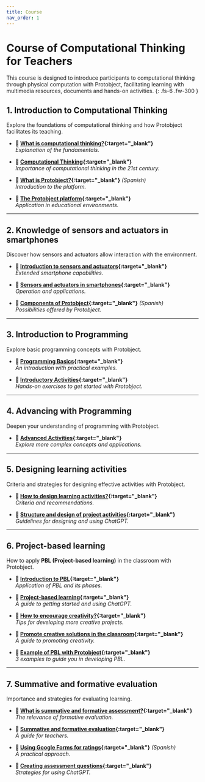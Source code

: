 ```yaml
---
title: Course
nav_order: 1
---
```


# Course of Computational Thinking for Teachers

This course is designed to introduce participants to computational thinking through physical computation with Protobject, facilitating learning with multimedia resources, documents and hands-on activities.
{: .fs-6 .fw-300 }



## **1\. Introduction to Computational Thinking**

Explore the foundations of computational thinking and how Protobject facilitates its teaching.

- **🎥 [What is computational thinking?](https://youtu.be/9Z_KCiG3Bug){:target="_blank"}**  
  _Explanation of the fundamentals._  

- **📄 [Computational Thinking](https://docs.google.com/document/d/1MG8MiY9qbPEDj78Y-JF3gJ127nbPpPrZ0E9yGIvZqhI/view){:target="_blank"}**  
  _Importance of computational thinking in the 21st century._  

- **🎥 [What is Protobject?](https://youtu.be/FQSB5xwQbNg){:target="_blank"}** _(Spanish)_  
  _Introduction to the platform._  

- **📄 [The Protobject platform](https://docs.google.com/document/d/1UX0LgJSqTixAZj-8EPxnkwxHk7AjeSTgpEYgwSlgyVY/view){:target="_blank"}**  
  _Application in educational environments._  

---

## **2\. Knowledge of sensors and actuators in smartphones**  
Discover how sensors and actuators allow interaction with the environment.  

- **🎥 [Introduction to sensors and actuators](https://youtu.be/iwlztiWB1bc){:target="_blank"}**  
  _Extended smartphone capabilities._  

- **📄 [Sensors and actuators in smartphones](https://docs.google.com/document/d/18xp73kni5kD7jLlci6ap1Q11pWbqc599CqOSqnMMqdA/view){:target="_blank"}**  
  _Operation and applications._  

- **🎥 [Components of Protobject](https://youtu.be/He9BBtYKvM8){:target="_blank"}** _(Spanish)_  
  _Possibilities offered by Protobject._  

---

## **3\. Introduction to Programming**  
Explore basic programming concepts with Protobject.  

- **🎥 [Programming Basics](https://youtu.be/jNOGzcFMqwQ){:target="_blank"}**  
  _An introduction with practical examples._  

- **📄 [Introductory Activities](https://docs.google.com/document/d/1KasAXtTsb7Qb3vvbMNlQbjod6P_6gQK9VO2vQt8mBOg/view){:target="_blank"}**  
  _Hands-on exercises to get started with Protobject._  

---

## **4\. Advancing with Programming**  
Deepen your understanding of programming with Protobject.  

- **📄 [Advanced Activities](https://docs.google.com/document/d/1AtqNtJV3o0ida4GHPO60182P1VdDvFyniwqt7761rww/view){:target="_blank"}**  
  _Explore more complex concepts and applications._  

---


## **5\. Designing learning activities**  
Criteria and strategies for designing effective activities with Protobject.  

- **🎥 [How to design learning activities?](https://youtu.be/MAXCtU3rH0M){:target="_blank"}**  
  _Criteria and recommendations._  

- **📄 [Structure and design of project activities](https://docs.google.com/document/d/1hq_KKXhBOAgpyXMWpM3Q1tEkq78Wzfy-rI3XJi1hye4/view){:target="_blank"}**  
  _Guidelines for designing and using ChatGPT._  

---

## **6\. Project-based learning**  
How to apply **PBL (Project-based learning)** in the classroom with Protobject.  

- **🎥 [Introduction to PBL](https://youtu.be/u5Pi5IrDFfU){:target="_blank"}**  
  _Application of PBL and its phases._  

- **📄 [Project-based learning](https://docs.google.com/document/d/1tEuOpQwlc2v1xQs012C3XqIu_oql_U993d6OotxHEVM/view){:target="_blank"}**  
  _A guide to getting started and using ChatGPT._  

- **🎥 [How to encourage creativity?](https://youtu.be/o1PnRryVOAc){:target="_blank"}**  
  _Tips for developing more creative projects._  

- **📄 [Promote creative solutions in the classroom](https://docs.google.com/document/d/1L5DcmgAGwwWLyzUKG-4jhdk7lqN0JqXdvBC3xWctxAY/view){:target="_blank"}**  
  _A guide to promoting creativity._  

- **📄 [Example of PBL with Protobject](https://docs.google.com/document/d/1L-tRl_mMC4lMXGPshoDNga3AtHsR6lQzBDKDRny15W8/view){:target="_blank"}**  
  _3 examples to guide you in developing PBL._  

---

## **7\. Summative and formative evaluation**  
Importance and strategies for evaluating learning.  

- **🎥 [What is summative and formative assessment?](https://youtu.be/gJQ22n1-bsQ){:target="_blank"}**  
  _The relevance of formative evaluation._  

- **📄 [Summative and formative evaluation](https://docs.google.com/document/d/1ObwJCLWMwSiGk8nvPrceAWtL6mbALDE37XJJFayOVBs/view){:target="_blank"}**  
  _A guide for teachers._  

- **🎥 [Using Google Forms for ratings](https://youtu.be/0pOsagYH8y0){:target="_blank"}** _(Spanish)_  
  _A practical approach._  

- **📄 [Creating assessment questions](https://docs.google.com/document/d/1HJHTyD5Tf1LSCMjZAAaUeibXx58q8W6BOGWqpNSUosM/view){:target="_blank"}**  
  _Strategies for using ChatGPT._  
